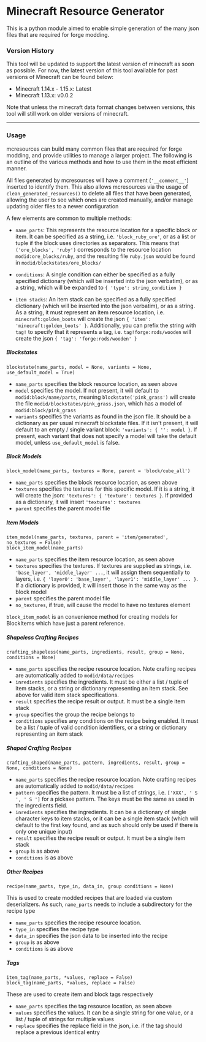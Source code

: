 # Minecraft Resource Generator

This is a python module aimed to enable simple generation of the many json files that are required for forge modding.

### Version History

This tool will be updated to support the latest version of minecraft as soon as possible. For now, the latest version of this tool available for past versions of Minecraft can be found below:

 - Minecraft 1.14.x - 1.15.x: Latest
 - Minecraft 1.13.x: v0.0.2
 
Note that unless the minecraft data format changes between versions, this tool will still work on older versions of minecraft.


---
### Usage

mcresources can build many common files that are required for forge modding, and provide utilities to manage a larger project. The following is an outline of the various methods and how to use them in the most efficient manner.

All files generated by mcresources will have a comment (`'__comment__'`) inserted to identify them. This also allows mcresources via the usage of `clean_generated_resources()` to delete all files that have been generated, allowing the user to see which ones are created manually, and/or manage updating older files to a newer configuration

A few elements are common to multiple methods:
 - `name_parts`: This represents the resource location for a specific block or item. It can be specified as a string, i.e. `'block_ruby_ore'`, or as a list or tuple if the block uses directories as separators. This means that `('ore_blocks', 'ruby')` corresponds to the resource location `modid:ore_blocks/ruby`, and the resulting file `ruby.json` would be found in `modid/blockstates/ore_blocks/`

 - `conditions`: A single condition can either be specified as a fully specified dictionary (which will be inserted into the json verbatim), or as a string, which will be expanded to `{ 'type': string_condition }`
 
 - `item stacks`: An item stack can be specified as a fully specified dictionary (which will be inserted into the json verbatim), or as a string. As a string, it must represent an item resource location, i.e. `minecraft:golden_boots` will create the json `{ 'item': 'minecraft:golden_boots' }`. Additionally, you can prefix the string with `tag!` to specify that it represents a tag, i.e. `tag!forge:rods/wooden` will create the json `{ 'tag': 'forge:rods/wooden' }`

##### Blockstates
```
blockstate(name_parts, model = None, variants = None, use_default_model = True)
```
 - `name_parts` specifies the block resource location, as seen above
 - `model` specifies the model. If not present, it will default to `modid:block/name/parts`, meaning `blockstate('pink_grass')` will create the file `modid/blockstates/pink_grass.json`, which has a model of `modid:block/pink_grass`
 - `variants` specifies the variants as found in the json file. It should be a dictionary as per usual minecraft blockstate files. If it isn't present, it will default to an empty / single variant block: `'variants': { '': model }`. If present, each variant that does not specify a model will take the default model, unless `use_default_model` is false.

##### Block Models
```
block_model(name_parts, textures = None, parent = 'block/cube_all')
```
 - `name_parts` specifies the block resource location, as seen above
 - `textures` specifies the textures for this specific model. If it is a string, it will create the json: `'textures': { 'texture': textures }`. If provided as a dictionary, it will insert `'textures': textures`
 - `parent` specifies the parent model file

##### Item Models
```
item_model(name_parts, textures, parent = 'item/generated', no_textures = False)
block_item_model(name_parts)
```
 - `name_parts` specifies the item resource location, as seen above
 - `textures` specifies the textures. If textures are supplied as strings, i.e. `'base_layer', 'middle_layer' ...`, it will assign them sequentially to layers, i.e. `{ 'layer0': 'base_layer', 'layer1': 'middle_layer' ... }`. If a dictionary is provided, it will insert those in the same way as the block model
 - `parent` specifies the parent model file
 - `no_textures`, if true, will cause the model to have no textures element

`block_item_model` is an convenience method for creating models for BlockItems which have just a parent reference.



##### Shapeless Crafting Recipes
```
crafting_shapeless(name_parts, ingredients, result, group = None, conditions = None)
```
 - `name_parts` specifies the recipe resource location. Note crafting recipes are automatically added to `modid/data/recipes`
 - `inredients` specifies the ingredients. It must be either a list / tuple of item stacks, or a string or dictionary representing an item stack. See above for valid item stack specifications.
 - `result` specifies the recipe result or output. It must be a single item stack
 - `group` specifies the group the recipe belongs to
 - `conditions` specifies any conditions on the recipe being enabled. It must be a list / tuple of valid condition identifiers, or a string or dictionary representing an item stack

##### Shaped Crafting Recipes
```
crafting_shaped(name_parts, pattern, ingredients, result, group = None, conditions = None)
```
 - `name_parts` specifies the recipe resource location. Note crafting recipes are automatically added to `modid/data/recipes`
 - `pattern` specifies the pattern. It must be a list of strings, i.e. `['XXX', ' S ', ' S ']` for a pickaxe pattern. The keys must be the same as used in the ingredients field.
 - `inredients` specifies the ingredients. It can be a dictionary of single character keys to item stacks, or it can be a single item stack (which will default to the first key found, and as such should only be used if there is only one unique input)
 - `result` specifies the recipe result or output. It must be a single item stack
 - `group` is as above
 - `conditions` is as above

##### Other Recipes
```
recipe(name_parts, type_in, data_in, group conditions = None)
```
This is used to create modded recipes that are loaded via custom deserializers. As such, `name_parts` needs to include a subdirectory for the recipe type
 - `name_parts` specifies the recipe resource location.
 - `type_in` specifies the recipe type
 - `data_in` specifies the json data to be inserted into the recipe
 - `group` is as above
 - `conditions` is as above

##### Tags
```
item_tag(name_parts, *values, replace = False)
block_tag(name_parts, *values, replace = False)
```
These are used to create item and block tags respectively
 - `name_parts` specifies the tag resource location, as seen above
 - `values` specifies the values. It can be a single string for one value, or a list / tuple of strings for multiple values
 - `replace` specifies the replace field in the json, i.e. if the tag should replace a previous identical entry

